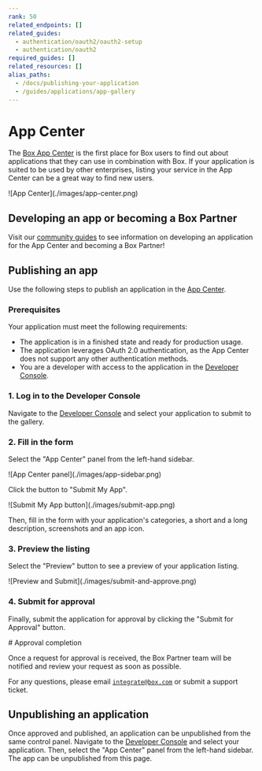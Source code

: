 ```yaml
---
rank: 50
related_endpoints: []
related_guides: 
  - authentication/oauth2/oauth2-setup
  - authentication/oauth2
required_guides: []
related_resources: []
alias_paths: 
  - /docs/publishing-your-application
  - /guides/applications/app-gallery
---
```


# App Center

The [Box App Center][app-center] is the first place for Box users to find out
about applications that they can use in combination with Box. If your
application is suited to be used by other enterprises, listing your service in
the App Center can be a great way to find new users.

<ImageFrame shadow center>
  ![App Center](./images/app-center.png)
</ImageFrame>

## Developing an app or becoming a Box Partner

Visit our [community guides][bp] to see information on developing an
application for the App Center and becoming a Box Partner!

## Publishing an app

Use the following steps to publish an application in the [App
Center][app-center].

### Prerequisites

Your application must meet the following requirements:

* The application is in a finished state and ready for production usage.
* The application leverages OAuth 2.0 authentication, as the App Center does
  not support any other authentication methods.
* You are a developer with access to the application in the
  [Developer Console][devconsole].

### 1. Log in to the Developer Console

Navigate to the [Developer Console][devconsole] and select your application to
submit to the gallery.

### 2. Fill in the form

Select the "App Center" panel from the left-hand sidebar.

<ImageFrame center shadow border width='200'>
  ![App Center panel](./images/app-sidebar.png)
</ImageFrame>

Click the button to "Submit My App".

<ImageFrame center border shadow width='400'>
  ![Submit My App button](./images/submit-app.png)
</ImageFrame>

Then, fill in the form with your application's categories, a short and a long
description, screenshots and an app icon.

### 3. Preview the listing

Select the "Preview" button to see a preview of your application listing.

<ImageFrame center border shadow>
  ![Preview and Submit](./images/submit-and-approve.png)
</ImageFrame>

### 4. Submit for approval

Finally, submit the application for approval by clicking the "Submit for
Approval" button.

<Message>
  # Approval completion

  Once a request for approval is received, the Box Partner team will be
  notified and review your request as soon as possible. 

  For any questions, please email [`integrate@box.com`][email] or submit a 
  support ticket.
</Message>

## Unpublishing an application

Once approved and published, an application can be unpublished from the same
control panel. Navigate to the [Developer Console][devconsole] and select
your application. Then, select the "App Center" panel from the left-hand
sidebar. The app can be unpublished from this page.

[app-center]: https://app.box.com/services
[devconsole]: https://account.box.com/developers/services
[email]: mailto:integrate@box.com
[bp]: https://support.box.com/hc/en-us/sections/360009473734-Box-Partner-Resources
